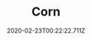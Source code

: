 ---
templateKey: blog-post
featuredpost: false
date: 2020-02-23T00:22:22.711Z
title: Corn
description: One of the most popular grains. The sweet, fresh cobs are a summer favorite
type: vegetable
sellPrice: 50
energy: 25
health: 11
featuredimage: /img/Corn.png
tags:
  - Summer
  - Fall
  - edible
  - vegetable
  - Tortilla Oil
  - Fall Crops Bundle
  - Quality Crops Bundle
  - pickles
  - reharvest
---